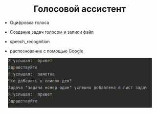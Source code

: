 
<h1 align="center">Голосовой ассистент</h1>


- Оцифровка голоса

- Создание задач голосом и записи файл

- speech_recognition
- распознование с помощью Google

</p>


<p align="center"> 

<img src="https://github.com/daner07/practice_python/blob/master/voice-assist/voice.gif?raw=true" />



</p>

